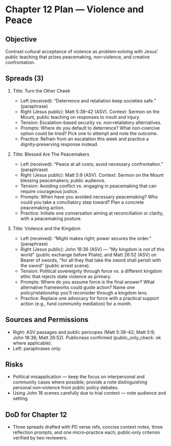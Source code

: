 # Chapter 12 Plan — Violence and Peace

## Objective
Contrast cultural acceptance of violence as problem‑solving with Jesus’ public teaching that prizes peacemaking, non‑violence, and creative confrontation.

## Spreads (3)
1. Title: Turn the Other Cheek
   - Left (received): “Deterrence and retaliation keep societies safe.” (paraphrase)
   - Right (Jesus public): Matt 5:38–42 (ASV). Context: Sermon on the Mount, public teaching on responses to insult and injury.
   - Tension: Escalation-based security vs. non‑retaliatory alternatives.
   - Prompts: Where do you default to deterrence? What non‑coercive option could be tried? Pick one to attempt and note the outcome.
   - Practice: Refrain from an escalation this week and practice a dignity‑preserving response instead.

2. Title: Blessed Are The Peacemakers
   - Left (received): “Peace at all costs; avoid necessary confrontation.” (paraphrase)
   - Right (Jesus public): Matt 5:9 (ASV). Context: Sermon on the Mount blessing peacemakers; public audience.
   - Tension: Avoiding conflict vs. engaging in peacemaking that can require courageous justice.
   - Prompts: When have you avoided necessary peacemaking? Who could you take a conciliatory step toward? Plan a concrete peacemaking action.
   - Practice: Initiate one conversation aiming at reconciliation or clarity, with a peacemaking posture.

3. Title: Violence and the Kingdom
   - Left (received): “Might makes right; power secures the order.” (paraphrase)
   - Right (Jesus public): John 18:36 (ASV) — "My kingdom is not of this world" (public exchange before Pilate); and Matt 26:52 (ASV) on Bearer of swords, "for all they that take the sword shall perish with the sword" (public arrest scene).
   - Tension: Political sovereignty through force vs. a different kingdom ethic that rejects state violence as primary.
   - Prompts: Where do you assume force is the final answer? What alternative frameworks could guide action? Name one policy/relationship you'll reconsider through a kingdom lens.
   - Practice: Replace one advocacy for force with a practical support action (e.g., fund community mediation) for a month.

## Sources and Permissions
- Right: ASV passages and public pericopes (Matt 5:38–42; Matt 5:9; John 18:36; Matt 26:52). Publicness confirmed (public_only_check: ok where applicable).
- Left: paraphrases only.

## Risks
- Political misapplication — keep the focus on interpersonal and community cases where possible; provide a note distinguishing personal non‑violence from public policy debates.
- Using John 18 scenes carefully due to trial context — note audience and setting.

## DoD for Chapter 12
- Three spreads drafted with PD verse refs, concise context notes, three reflection prompts, and one micro‑practice each; public‑only criterion verified by two reviewers.

```